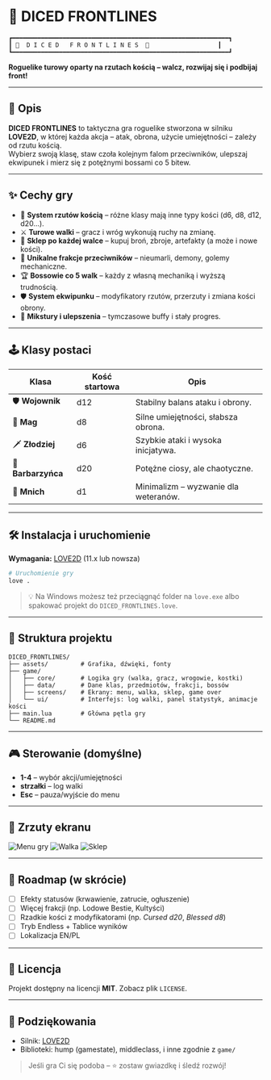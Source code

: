 # 🎲 DICED FRONTLINES

```
┏━━━━━━━━━━━━━━━━━━━━━━━━━━━━━━━━━━━━━━━━━━━━━━━━━━━━━━━━━━━━┓
┃ 🎲  D I C E D   F R O N T L I N E S  🎲                   ┃
┗━━━━━━━━━━━━━━━━━━━━━━━━━━━━━━━━━━━━━━━━━━━━━━━━━━━━━━━━━━━━┛
```

**Roguelike turowy oparty na rzutach kością – walcz, rozwijaj się i podbijaj front!**

---

## 📖 Opis
**DICED FRONTLINES** to taktyczna gra roguelike stworzona w silniku **LOVE2D**, w której każda akcja – atak, obrona, użycie umiejętności – zależy od rzutu kością.  
Wybierz swoją klasę, staw czoła kolejnym falom przeciwników, ulepszaj ekwipunek i mierz się z potężnymi bossami co 5 bitew.

---

## ✨ Cechy gry
- 🎯 **System rzutów kością** – różne klasy mają inne typy kości (d6, d8, d12, d20...).
- ⚔ **Turowe walki** – gracz i wróg wykonują ruchy na zmianę.
- 🛒 **Sklep po każdej walce** – kupuj broń, zbroje, artefakty (a może i nowe kości).
- 👹 **Unikalne frakcje przeciwników** – nieumarli, demony, golemy mechaniczne.
- 🏆 **Bossowie co 5 walk** – każdy z własną mechaniką i wyższą trudnością.
- 🛡 **System ekwipunku** – modyfikatory rzutów, przerzuty i zmiana kości obrony.
- 🧪 **Mikstury i ulepszenia** – tymczasowe buffy i stały progres.

---

## 🕹 Klasy postaci
| Klasa         | Kość startowa | Opis |
|---------------|----------------|------|
| 🛡 **Wojownik**    | d12           | Stabilny balans ataku i obrony. |
| 🔮 **Mag**         | d8            | Silne umiejętności, słabsza obrona. |
| 🗡 **Złodziej**    | d6            | Szybkie ataki i wysoka inicjatywa. |
| 💢 **Barbarzyńca** | d20           | Potężne ciosy, ale chaotyczne. |
| 🪷 **Mnich**       | d1            | Minimalizm – wyzwanie dla weteranów. |

---

## 🛠 Instalacja i uruchomienie
**Wymagania:** [LOVE2D](https://love2d.org/) (11.x lub nowsza)

```bash
# Uruchomienie gry
love .
```

> 💡 Na Windows możesz też przeciągnąć folder na `love.exe` albo spakować projekt do `DICED_FRONTLINES.love`.

---

## 📂 Struktura projektu
```
DICED_FRONTLINES/
├── assets/         # Grafika, dźwięki, fonty
├── game/
│   ├── core/       # Logika gry (walka, gracz, wrogowie, kostki)
│   ├── data/       # Dane klas, przedmiotów, frakcji, bossów
│   ├── screens/    # Ekrany: menu, walka, sklep, game over
│   └── ui/         # Interfejs: log walki, panel statystyk, animacje kości
├── main.lua        # Główna pętla gry
└── README.md
```

---

## 🎮 Sterowanie (domyślne)
- **1-4** – wybór akcji/umiejętności
- **strzałki** – log walki
- **Esc** – pauza/wyjście do menu

---

## 📸 Zrzuty ekranu
![Menu gry](assets/screenshots/menu.png)
![Walka](assets/screenshots/battle.png)
![Sklep](assets/screenshots/shop.png)

---

## 🧠 Roadmap (w skrócie)
- [ ] Efekty statusów (krwawienie, zatrucie, ogłuszenie)
- [ ] Więcej frakcji (np. Lodowe Bestie, Kultyści)
- [ ] Rzadkie kości z modyfikatorami (np. *Cursed d20*, *Blessed d8*)
- [ ] Tryb Endless + Tablice wyników
- [ ] Lokalizacja EN/PL

---

## 📜 Licencja
Projekt dostępny na licencji **MIT**. Zobacz plik `LICENSE`.

---

## 🙌 Podziękowania
- Silnik: [LOVE2D](https://love2d.org/)
- Biblioteki: hump (gamestate), middleclass, i inne zgodnie z `game/`

> Jeśli gra Ci się podoba – ⭐ zostaw gwiazdkę i śledź rozwój!
